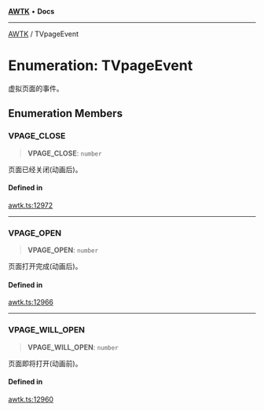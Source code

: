 [**AWTK**](../README.md) • **Docs**

***

[AWTK](../globals.md) / TVpageEvent

# Enumeration: TVpageEvent

虚拟页面的事件。

## Enumeration Members

### VPAGE\_CLOSE

> **VPAGE\_CLOSE**: `number`

页面已经关闭(动画后)。

#### Defined in

[awtk.ts:12972](https://github.com/zlgopen/awtk-binding/blob/b1e618d759250c07a8449fe21dad19c89a7f6c51/tools/code_gen/js/output/awtk.ts#L12972)

***

### VPAGE\_OPEN

> **VPAGE\_OPEN**: `number`

页面打开完成(动画后)。

#### Defined in

[awtk.ts:12966](https://github.com/zlgopen/awtk-binding/blob/b1e618d759250c07a8449fe21dad19c89a7f6c51/tools/code_gen/js/output/awtk.ts#L12966)

***

### VPAGE\_WILL\_OPEN

> **VPAGE\_WILL\_OPEN**: `number`

页面即将打开(动画前)。

#### Defined in

[awtk.ts:12960](https://github.com/zlgopen/awtk-binding/blob/b1e618d759250c07a8449fe21dad19c89a7f6c51/tools/code_gen/js/output/awtk.ts#L12960)
